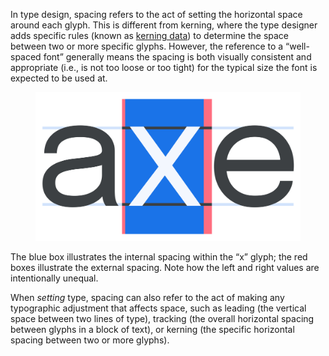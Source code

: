 In type design, spacing refers to the act of setting the horizontal space around each glyph. This is different from kerning, where the type designer adds specific rules (known as [kerning data](/glossary/kerning_kerning_pairs)) to determine the space between two or more specific glyphs. However, the reference to a “well-spaced font” generally means the spacing is both visually consistent and appropriate (i.e., is not too loose or too tight) for the typical size the font is expected to be used at.

<figure>

![INSERT_ALT](images/thumbnail.svg)

</figure>
<figcaption>The blue box illustrates the internal spacing within the “x” glyph; the red boxes illustrate the external spacing. Note how the left and right values are intentionally unequal.</figcaption>

When *setting* type, spacing can also refer to the act of making any typographic adjustment that affects space, such as leading (the vertical space between two lines of type), tracking (the overall horizontal spacing between glyphs in a block of text), or kerning (the specific horizontal spacing between two or more glyphs).